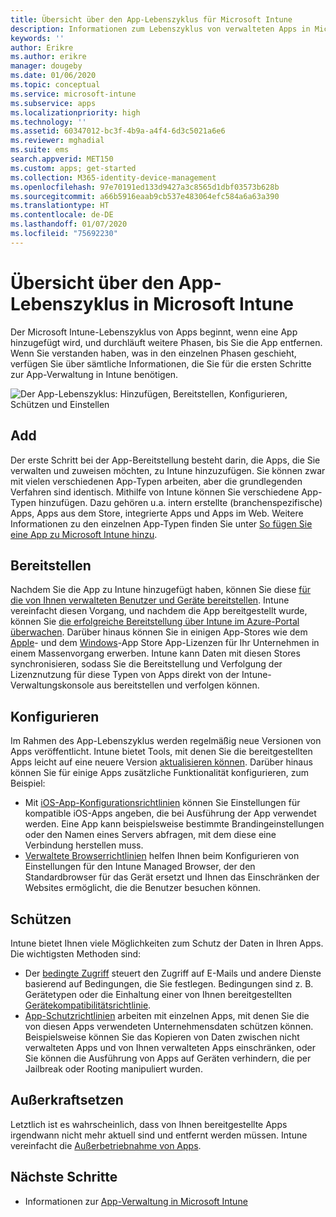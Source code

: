 ```yaml
---
title: Übersicht über den App-Lebenszyklus für Microsoft Intune
description: Informationen zum Lebenszyklus von verwalteten Apps in Microsoft Intune. Der App-Lebenszyklus umfasst das Hinzufügen, Bereitstellen, Konfigurieren, und Außerkraftsetzen von Apps.
keywords: ''
author: Erikre
ms.author: erikre
manager: dougeby
ms.date: 01/06/2020
ms.topic: conceptual
ms.service: microsoft-intune
ms.subservice: apps
ms.localizationpriority: high
ms.technology: ''
ms.assetid: 60347012-bc3f-4b9a-a4f4-6d3c5021a6e6
ms.reviewer: mghadial
ms.suite: ems
search.appverid: MET150
ms.custom: apps; get-started
ms.collection: M365-identity-device-management
ms.openlocfilehash: 97e70191ed133d9427a3c8565d1dbf03573b628b
ms.sourcegitcommit: a66b5916eaab9cb537e483064efc584a6a63a390
ms.translationtype: HT
ms.contentlocale: de-DE
ms.lasthandoff: 01/07/2020
ms.locfileid: "75692230"
---
```

# <a name="overview-of-the-app-lifecycle-in-microsoft-intune"></a>Übersicht über den App-Lebenszyklus in Microsoft Intune

Der Microsoft Intune-Lebenszyklus von Apps beginnt, wenn eine App hinzugefügt wird, und durchläuft weitere Phasen, bis Sie die App entfernen. Wenn Sie verstanden haben, was in den einzelnen Phasen geschieht, verfügen Sie über sämtliche Informationen, die Sie für die ersten Schritte zur App-Verwaltung in Intune benötigen.

![Der App-Lebenszyklus: Hinzufügen, Bereitstellen, Konfigurieren, Schützen und Einstellen](./media/app-lifecycle/app-lifecycle.png "Der App-Lebenszyklus von Intune")

## <a name="add"></a>Add

Der erste Schritt bei der App-Bereitstellung besteht darin, die Apps, die Sie verwalten und zuweisen möchten, zu Intune hinzuzufügen. Sie können zwar mit vielen verschiedenen App-Typen arbeiten, aber die grundlegenden Verfahren sind identisch. Mithilfe von Intune können Sie verschiedene App-Typen hinzufügen. Dazu gehören u.a. intern erstellte (branchenspezifische) Apps, Apps aus dem Store, integrierte Apps und Apps im Web. Weitere Informationen zu den einzelnen App-Typen finden Sie unter [So fügen Sie eine App zu Microsoft Intune hinzu](apps-add.md).

## <a name="deploy"></a>Bereitstellen

Nachdem Sie die App zu Intune hinzugefügt haben, können Sie diese [für die von Ihnen verwalteten Benutzer und Geräte bereitstellen](apps-deploy.md). Intune vereinfacht diesen Vorgang, und nachdem die App bereitgestellt wurde, können Sie [die erfolgreiche Bereitstellung über Intune im Azure-Portal überwachen](apps-monitor.md). Darüber hinaus können Sie in einigen App-Stores wie dem [Apple](vpp-apps-ios.md)- und dem [Windows](windows-store-for-business.md)-App Store App-Lizenzen für Ihr Unternehmen in einem Massenvorgang erwerben. Intune kann Daten mit diesen Stores synchronisieren, sodass Sie die Bereitstellung und Verfolgung der Lizenznutzung für diese Typen von Apps direkt von der Intune-Verwaltungskonsole aus bereitstellen und verfolgen können.

## <a name="configure"></a>Konfigurieren

Im Rahmen des App-Lebenszyklus werden regelmäßig neue Versionen von Apps veröffentlicht. Intune bietet Tools, mit denen Sie die bereitgestellten Apps leicht auf eine neuere Version [aktualisieren können](apps-add.md). Darüber hinaus können Sie für einige Apps zusätzliche Funktionalität konfigurieren, zum Beispiel:

- Mit [iOS-App-Konfigurationsrichtlinien](app-configuration-policies-use-ios.md) können Sie Einstellungen für kompatible iOS-Apps angeben, die bei Ausführung der App verwendet werden. Eine App kann beispielsweise bestimmte Brandingeinstellungen oder den Namen eines Servers abfragen, mit dem diese eine Verbindung herstellen muss.
- [Verwaltete Browserrichtlinien](app-configuration-managed-browser.md) helfen Ihnen beim Konfigurieren von Einstellungen für den Intune Managed Browser, der den Standardbrowser für das Gerät ersetzt und Ihnen das Einschränken der Websites ermöglicht, die die Benutzer besuchen können.

## <a name="protect"></a>Schützen

Intune bietet Ihnen viele Möglichkeiten zum Schutz der Daten in Ihren Apps. Die wichtigsten Methoden sind:

- Der [bedingte Zugriff](../protect/conditional-access.md) steuert den Zugriff auf E-Mails und andere Dienste basierend auf Bedingungen, die Sie festlegen. Bedingungen sind z. B. Gerätetypen oder die Einhaltung einer von Ihnen bereitgestellten [Gerätekompatibilitätsrichtlinie](../protect/device-compliance-get-started.md).
- [App-Schutzrichtlinien](app-protection-policy.md) arbeiten mit einzelnen Apps, mit denen Sie die von diesen Apps verwendeten Unternehmensdaten schützen können. Beispielsweise können Sie das Kopieren von Daten zwischen nicht verwalteten Apps und von Ihnen verwalteten Apps einschränken, oder Sie können die Ausführung von Apps auf Geräten verhindern, die per Jailbreak oder Rooting manipuliert wurden.

## <a name="retire"></a>Außerkraftsetzen

Letztlich ist es wahrscheinlich, dass von Ihnen bereitgestellte Apps irgendwann nicht mehr aktuell sind und entfernt werden müssen. Intune vereinfacht die [Außerbetriebnahme von Apps](../remote-actions/device-management.md).

## <a name="next-steps"></a>Nächste Schritte

- Informationen zur [App-Verwaltung in Microsoft Intune](app-management.md)
